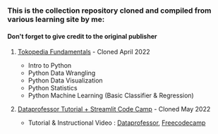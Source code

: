 ### This is the collection repository cloned and compiled from various learning site by me:
#### Don't forget to give credit to the original publisher

1. [Tokopedia Fundamentals](https://github.com/onlyphantom/tokopedia-fundamentals) - Cloned April 2022
    - Intro to Python
    - Python Data Wrangling
    - Python Data Visualization
    - Python Statistics
    - Python Machine Learning (Basic Classifier & Regression)

2. [Dataprofessor Tutorial + Streamlit Code Camp](https://github.com/dataprofessor) - Cloned May 2022
    - Tutorial & Instructional Video : [Dataprofessor](https://www.youtube.com/channel/UCV8e2g4IWQqK71bbzGDEI4Q), [Freecodecamp](https://www.youtube.com/watch?v=JwSS70SZdyM)